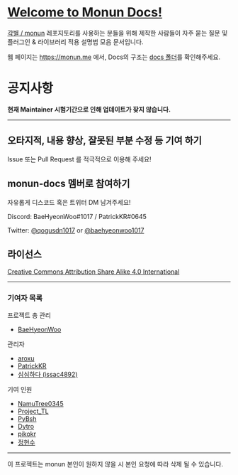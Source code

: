 # [Welcome to Monun Docs!](https://monun.me/) <TEST>

[각별 / monun](https://github.com/monun) 레포지토리를 사용하는 분들을 위해 제작한 사람들이 자주 묻는 질문 및 플러그인 & 라이브러리 적용 설명법 모음 문서입니다.

웹 페이지는 https://monun.me 에서, Docs의 구조는 [docs 폴더](https://github.com/HyeonWorks/monun-docs/tree/main/docs/)를 확인해주세요.

# 공지사항

**현재 Maintainer 시험기간으로 인해 업데이트가 잦지 않습니다.**

---

## 오타지적, 내용 향상, 잘못된 부분 수정 등 기여 하기

Issue 또는 Pull Request 를 적극적으로 이용해 주세요!

## monun-docs 멤버로 참여하기 

자유롭게 디스코드 혹은 트위터 DM 남겨주세요!

Discord: BaeHyeonWoo#1017 / PatrickKR#0645

Twitter: [@qogusdn1017](https://twitter.com/qogusdn1017) or [@baehyeonwoo1017](https://twitter.com/baehyeonwoo1017)

## 라이선스

[Creative Commons Attribution Share Alike 4.0 International](https://github.com/qogusdn1017/monun-documentation-contribution/blob/main/LICENSE.md)

---

### 기여자 목록

프로젝트 총 관리

- [BaeHyeonWoo](https://github.com/qogusdn1017)

관리자

- [aroxu](https://github.com/aroxu)
- [PatrickKR](https://github.com/patrick-mc)
- [심심하다 (issac4892)](https://github.com/issac4892)

기여 인원

- [NamuTree0345](https://github.com/NamuTree0345)
- [Project_TL](https://github.com/ProjectTL12345)
- [PyBsh](https://github.com/PyBsh)
- [Dytro](https://github.com/dytroInc)
- [pikokr](https://github.com/pikokr)
- [정현수](https://github.com/wjdgustn)

---

이 프로젝트는 monun 본인이 원하지 않을 시 본인 요청에 따라 삭제 될 수 있습니다.
